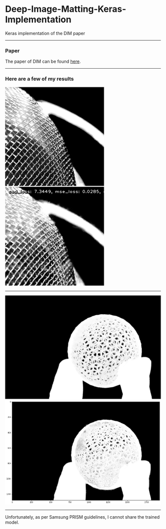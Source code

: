 # Deep-Image-Matting-Keras-Implementation
Keras implementation of the DIM paper
___

### Paper
The paper of DIM can be found [here](https://arxiv.org/abs/1703.03872).
___

### Here are a few of my results
![Ground Truth](https://github.com/akshat9000/Deep-Image-Matting-Keras-Implementation/blob/main/8_alpha.jpg)
![Predicted output](https://github.com/akshat9000/Deep-Image-Matting-Keras-Implementation/blob/main/8_out.jpg)
___

![Ground Truth](https://github.com/akshat9000/Deep-Image-Matting-Keras-Implementation/blob/main/test003.jpg)
![Predicted output](https://github.com/akshat9000/Deep-Image-Matting-Keras-Implementation/blob/main/test003.png)
___

Unfortunately, as per Samsung PRISM guidelines, I cannot share the trained model.
